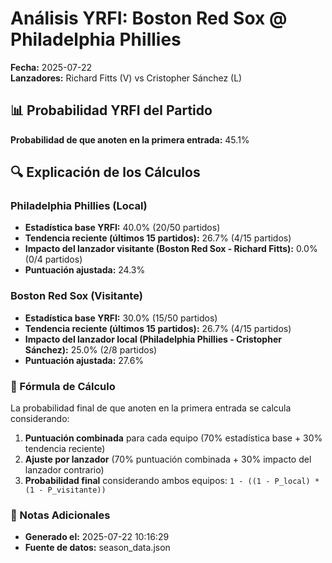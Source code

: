 # Análisis YRFI: Boston Red Sox @ Philadelphia Phillies

**Fecha:** 2025-07-22  
**Lanzadores:** Richard Fitts (V) vs Cristopher Sánchez (L)

## 📊 Probabilidad YRFI del Partido

**Probabilidad de que anoten en la primera entrada:** 45.1%

## 🔍 Explicación de los Cálculos

### Philadelphia Phillies (Local)
- **Estadística base YRFI:** 40.0% (20/50 partidos)
- **Tendencia reciente (últimos 15 partidos):** 26.7% (4/15 partidos)
- **Impacto del lanzador visitante (Boston Red Sox - Richard Fitts):** 0.0% (0/4 partidos)
- **Puntuación ajustada:** 24.3%

### Boston Red Sox (Visitante)
- **Estadística base YRFI:** 30.0% (15/50 partidos)
- **Tendencia reciente (últimos 15 partidos):** 26.7% (4/15 partidos)
- **Impacto del lanzador local (Philadelphia Phillies - Cristopher Sánchez):** 25.0% (2/8 partidos)
- **Puntuación ajustada:** 27.6%

### 📝 Fórmula de Cálculo

La probabilidad final de que anoten en la primera entrada se calcula considerando:
1. **Puntuación combinada** para cada equipo (70% estadística base + 30% tendencia reciente)
2. **Ajuste por lanzador** (70% puntuación combinada + 30% impacto del lanzador contrario)
3. **Probabilidad final** considerando ambos equipos: `1 - ((1 - P_local) * (1 - P_visitante))`

### 📌 Notas Adicionales

- **Generado el:** 2025-07-22 10:16:29
- **Fuente de datos:** season_data.json
